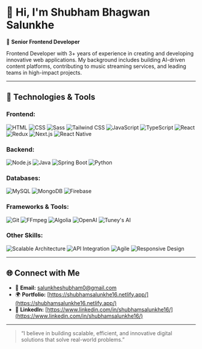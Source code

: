 # 👋 Hi, I'm Shubham Bhagwan Salunkhe

🚀 **Senior Frontend Developer**

Frontend Developer with 3+ years of experience in creating and developing innovative web applications. My background includes building AI-driven content platforms, contributing to music streaming services, and leading teams in high-impact projects.

---

## 🔧 Technologies & Tools
### Frontend:
![HTML](https://img.shields.io/badge/-HTML-E34F26?logo=html5&logoColor=white)
![CSS](https://img.shields.io/badge/-CSS-1572B6?logo=css3&logoColor=white)
![Sass](https://img.shields.io/badge/-Sass-CC6699?logo=sass&logoColor=white)
![Tailwind CSS](https://img.shields.io/badge/-Tailwind%20CSS-06B6D4?logo=tailwindcss&logoColor=white)
![JavaScript](https://img.shields.io/badge/-JavaScript-F7DF1E?logo=javascript&logoColor=black)
![TypeScript](https://img.shields.io/badge/-TypeScript-3178C6?logo=typescript&logoColor=white)
![React](https://img.shields.io/badge/-React-61DAFB?logo=react&logoColor=black)
![Redux](https://img.shields.io/badge/-Redux-764ABC?logo=redux&logoColor=white)
![Next.js](https://img.shields.io/badge/-Next.js-000000?logo=next.js&logoColor=white)
![React Native](https://img.shields.io/badge/-React%20Native-20232A?logo=react&logoColor=61DAFB)
### Backend:
![Node.js](https://img.shields.io/badge/-Node.js-339933?logo=node.js&logoColor=white)
![Java](https://img.shields.io/badge/-Java-007396?logo=java&logoColor=white)
![Spring Boot](https://img.shields.io/badge/-Spring%20Boot-6DB33F?logo=springboot&logoColor=white)
![Python](https://img.shields.io/badge/-Python-3776AB?logo=python&logoColor=white)
### Databases:
![MySQL](https://img.shields.io/badge/-MySQL-4479A1?logo=mysql&logoColor=white)
![MongoDB](https://img.shields.io/badge/-MongoDB-47A248?logo=mongodb&logoColor=white)
![Firebase](https://img.shields.io/badge/-Firebase-FFCA28?logo=firebase&logoColor=black)
### Frameworks & Tools:
![Git](https://img.shields.io/badge/-Git-F05032?logo=git&logoColor=white)
![FFmpeg](https://img.shields.io/badge/-FFmpeg-FF7F00?logo=ffmpeg&logoColor=white)
![Algolia](https://img.shields.io/badge/-Algolia-003A8C?logo=algolia&logoColor=white)
![OpenAI](https://img.shields.io/badge/-OpenAI-000000?logo=openai&logoColor=white)
![Tuney's AI](https://img.shields.io/badge/-Tuney's%20AI-FF5A36?logo=spotify&logoColor=white)
### Other Skills:
![Scalable Architecture](https://img.shields.io/badge/-Scalable%20Architecture-009688?logo=architecture&logoColor=white)
![API Integration](https://img.shields.io/badge/-API%20Integration-29B6F6?logo=api&logoColor=white)
![Agile](https://img.shields.io/badge/-Agile-FF5722?logo=agile&logoColor=white)
![Responsive Design](https://img.shields.io/badge/-Responsive%20Design-607D8B?logo=responsive&logoColor=white)

---

## 🌐 Connect with Me
- 📧 **Email:** [salunkheshubham0@gmail.com](mailto:salunkheshubham0@gmail.com)
- 🌍 **Portfolio:** [https://shubhamsalunkhe16.netlify.app/](https://shubhamsalunkhe16.netlify.app/)
- 🔗 **LinkedIn:** [https://www.linkedin.com/in/shubhamsalunkhe16/](https://www.linkedin.com/in/shubhamsalunkhe16/)

---

> “I believe in building scalable, efficient, and innovative digital solutions that solve real-world problems.”
